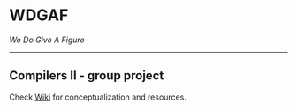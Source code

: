 # WDGAF
*We Do Give A Figure*

---
Compilers II - group project
---

Check [Wiki](https://github.com/rajp152k/Compilers-II/wiki) for conceptualization and resources.

